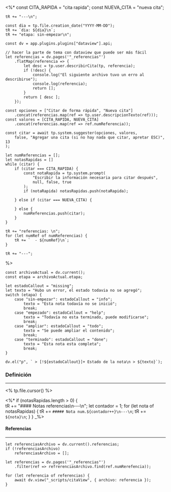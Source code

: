 <%* 
	const CITA_RAPIDA = "cita rapida";
	const NUEVA_CITA = "nueva cita";

	tR += "---\n"; 

	const dia = tp.file.creation_date("YYYY-MM-DD");
	tR += `dia: ${dia}\n`;
	tR += "etapa: sin-empezar\n";
	
	const dv = app.plugins.plugins["dataview"].api;

	// hacer la parte de tema con dataview que puede ser más fácil
	let referencias = dv.pages('"_referencias"')
		.flatMap(referencia => {
			let desc = tp.user.describirCita(tp, referencia);
			if (!desc) {
				console.log("El siguiente archivo tuvo un erro al describirse");
				console.log(referencia);
				return [];
			}
			return [ desc ];
		});

	const opciones = ["Citar de forma rápida", "Nueva cita"]
		.concat(referencias.map(ref => tp.user.descripcionTexto(ref)));
	const valores = [CITA_RAPIDA, NUEVA_CITA]
		.concat(referencias.map(ref => ref.numReferencia));
	
	const citar = await tp.system.suggester(opciones, valores,
		false, "Agregar una cita (si no hay nada que citar, apretar ESC)", 13
	);

	let numReferencias = [];
	let notasRapidas = []
	while (citar) {
		if (citar === CITA_RAPIDA) {
			const notaRapida = tp.system.prompt(
				"Escribir la información necesaria para citar después",
				null, false, true
			);
			if (notaRapida) notasRapidas.push(notaRapida);

		} else if (citar === NUEVA_CITA) {
			
		} else {
			numReferencias.push(citar);
		}
	}

	tR += "referencias: \n";
	for (let numRef of numReferencias) {
		tR += `  - ${numRef}\n`;
	}

	tR += "---";
%>
```dataviewjs
const archivoActual = dv.current();
const etapa = archivoActual.etapa;

let estadoCallout = "missing";
let texto = "Hubo un error, el estado todavia no se agregó";
switch (etapa) {
	case "sin-empezar": estadoCallout = "info"; 
		texto = "Esta nota todavía no se inició";
		break;
	case "empezado": estadoCallout = "help"; 
		texto = "Todavía no esta terminado, puede modificarse";
		break;
	case "ampliar": estadoCallout = "todo"; 
		texto = "Se puede ampliar el contenido";
		break;
	case "terminado": estadoCallout = "done"; 
		texto = "Esta nota esta completa";
		break;
}

dv.el("p", ` > [!${estadoCallout}]+ Estado de la nota\n > ${texto}`);
```
### Definición
---
<% tp.file.cursor() %>



<%*
	if (notasRapidas.length > 0) {	
		tR += "#### Notas referencias\n---\n";
		let contador = 1;
		for (let nota of notasRapidas) {
			tR += `##### Nota num.${contador++}\n---\n`;
			tR += `${nota}\n`;
		}
	}
_%>

#### Referencias
---
```dataviewjs
let referenciasArchivo = dv.current().referencias;
if (!referenciasArchivo)
	referenciasArchivo = [];

let referencias = dv.pages('"_referencias"')
	.filter(ref => refrerenciasArchivo.find(ref.numRerefencia));

for (let referencia of referencias) {
	await dv.view("_scripts/citaView", { archivo: referencia });
}
```